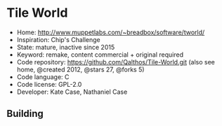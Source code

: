 # Tile World

- Home: http://www.muppetlabs.com/~breadbox/software/tworld/
- Inspiration: Chip's Challenge
- State: mature, inactive since 2015
- Keyword: remake, content commercial + original required
- Code repository: https://github.com/Qalthos/Tile-World.git (also see home, @created 2012, @stars 27, @forks 5)
- Code language: C
- Code license: GPL-2.0
- Developer: Kate Case, Nathaniel Case

## Building
